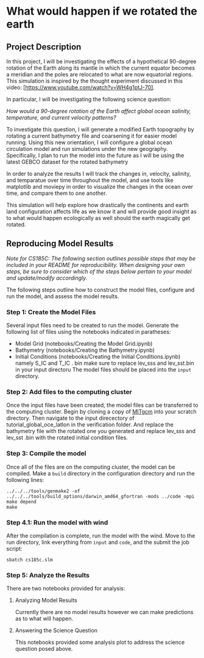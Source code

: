 # What would happen if we rotated the earth


## Project Description

In this project, I will be investigating the effects of a hypothetical 90-degree rotation of the Earth along its mantle in which the current equator becomes a meridian and the poles are relocated to what are now equatorial regions. This simulation is inspired by the thought experiment discussed in this video: [https://www.youtube.com/watch?v=WH4g1ptJ-70].

In particular, I will be investigating the following science question:

*How would a 90-degree rotation of the Earth affect global ocean salinity, temperature, and current velocity patterns?*

To investigate this question, I will generate a modified Earth topography by rotating a current bathymetry file and coarsening it for easier model running. Using this new orientation, I will configure a global ocean circulation model and run simulations under the new geography. Specifically, I plan to run the model into the future as I will be using the latest GEBCO dataset for the rotated bathymetry

In order to analyze the results I will track the changes in, velocity, salinity, and temparatue over time throughout the model, and use tools like matplotlib and moviepy in order to visualize the changes in the ocean over time, and compare them to one another.

This simulation will help explore how drastically the continents and earth land configuration affects life as we know it and will provide good insight as to what would happen ecologically as well should the earth magically get rotated.





## Reproducing Model Results

*Note for CS185C: The following section outlines possible steps that may be included in your README for reproducibility. When designing your own steps, be sure to consider which of the steps below pertain to your model and update/modify accordingly.*

The following steps outline how to construct the model files, configure and run the model, and assess the model results.

### Step 1: Create the Model Files
Several input files need to be created to run the model. Generate the following list of files using the notebooks indicated in paratheses:
- Model Grid (notebooks/Creating the Model Grid.ipynb)
- Bathymetry (notebooks/Creating the Bathymetry.ipynb)
- Initial Conditions (notebooks/Creating the Initial Conditions.ipynb) namely S_IC and T_IC . bin make sure to replace lev_sss and lev_sst.bin in your input directoru
The model files should be placed into the  `input` directory.

### Step 2: Add files to the computing cluster
Once the input files have been created, the model files can be transferred to the computing cluster. Begin by cloning a copy of [MITgcm](https://github.com/MITgcm/MITgcm) into your scratch directory.
Then navigate to the input direcectory of tutorial_global_oce_latlon in the verification folder. And replace the bathymetry file with the rotated one you generated and replace lev_sss and lev_sst .bin with the rotated initial condition files.

### Step 3: Compile the model
Once all of the files are on the computing cluster, the model can be compiled. Make a `build` directory in the configuration directory and run the following lines:
```
../../../tools/genmake2 -of ../../../tools/build_options/darwin_amd64_gfortran -mods ../code -mpi
make depend
make
```

### Step 4.1: Run the model with wind
After the compilation is complete, run the model with the wind. Move to the run directory, link everything from `input` and `code`, and the submit the job script:
```
sbatch cs185c.slm
```


### Step 5: Analyze the Results
There are two notebooks provided for analysis:
1. Analyzing Model Results

   Currently there are no model results however we can make predictions as to what will happen.
   
2. Answering the Science Question
   
   This notebooks provided some analysis plot to address the science question posed above.
